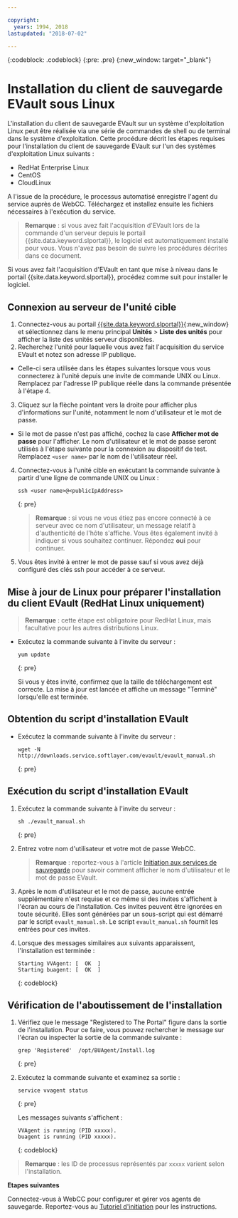 ```yaml
---

copyright:
  years: 1994, 2018
lastupdated: "2018-07-02"

---
```

{:codeblock: .codeblock}
{:pre: .pre}
{:new_window: target="_blank"}

# Installation du client de sauvegarde EVault sous Linux 

L'installation du client de sauvegarde EVault sur un système d'exploitation Linux peut être réalisée via une série de commandes de shell ou de terminal dans le système d'exploitation. Cette procédure décrit les étapes requises pour l'installation du client de sauvegarde EVault sur l'un des systèmes d'exploitation Linux suivants :

- RedHat Enterprise Linux
- CentOS
- CloudLinux

A l'issue de la procédure, le processus automatisé enregistre l'agent du service auprès de WebCC. Téléchargez et installez ensuite les fichiers nécessaires à l'exécution du service. 

>**Remarque** : si vous avez fait l'acquisition d'EVault lors de la commande d'un serveur depuis le portail {{site.data.keyword.slportal}}, le logiciel est automatiquement installé pour vous. Vous n'avez pas besoin de suivre les procédures décrites dans ce document. 

Si vous avez fait l'acquisition d'EVault en tant que mise à niveau dans le portail {{site.data.keyword.slportal}}, procédez comme suit pour installer le logiciel.

## Connexion au serveur de l'unité cible

1. Connectez-vous au portail [{{site.data.keyword.slportal}}](https://control.softlayer.com/){:new_window} et sélectionnez dans le menu principal **Unités** > **Liste des unités** pour afficher la liste des unités serveur disponibles.
2. Recherchez l'unité pour laquelle vous avez fait l'acquisition du service EVault et notez son adresse IP publique.  
  - Celle-ci sera utilisée dans les étapes suivantes lorsque vous vous connecterez à l'unité depuis une invite de commande UNIX ou Linux. Remplacez <publicIpAddress> par l'adresse IP publique réelle dans la commande présentée à l'étape 4.  
3. Cliquez sur la flèche pointant vers la droite pour afficher plus d'informations sur l'unité, notamment le nom d'utilisateur et le mot de passe.  
  - Si le mot de passe n'est pas affiché, cochez la case **Afficher mot de passe** pour l'afficher. Le nom d'utilisateur et le mot de passe seront utilisés à l'étape suivante pour la connexion au dispositif de test. Remplacez `<user name>` par le nom de l'utilisateur réel. 
4. Connectez-vous à l'unité cible en exécutant la commande suivante à partir d'une ligne de commande UNIX ou Linux :
   ```
   ssh <user name>@<publicIpAddress>
   ```
   {: pre}
   
   >**Remarque** : si vous ne vous étiez pas encore connecté à ce serveur avec ce nom d'utilisateur, un message relatif à d'authenticité de l'hôte s'affiche. Vous êtes également invité à indiquer si vous souhaitez continuer. Répondez **oui** pour continuer.
5. Vous êtes invité à entrer le mot de passe sauf si vous avez déjà configuré des clés ssh pour accéder à ce serveur.

## Mise à jour de Linux pour préparer l'installation du client EVault (RedHat Linux uniquement)
>**Remarque** : cette étape est obligatoire pour RedHat Linux, mais facultative pour les autres distributions Linux.

- Exécutez la commande suivante à l'invite du serveur :
  ```
  yum update
  ```
  {: pre}
   
  Si vous y êtes invité, confirmez que la taille de téléchargement est correcte. La mise à jour est lancée et affiche un message "Terminé" lorsqu'elle est terminée. 

## Obtention du script d'installation EVault

- Exécutez la commande suivante à l'invite du serveur :
  ```
  wget -N http://downloads.service.softlayer.com/evault/evault_manual.sh
  ```
  {: pre}
   
## Exécution du script d'installation EVault

1. Exécutez la commande suivante à l'invite du serveur :
   ```
   sh ./evault_manual.sh
   ```
   {: pre}

2. Entrez votre nom d'utilisateur et votre mot de passe WebCC.     
   >**Remarque** : reportez-vous à l'article [Initiation aux services de sauvegarde](/docs/infrastructure/Backup/index.html) pour savoir comment afficher le nom d'utilisateur et le mot de passe EVault.
3. Après le nom d'utilisateur et le mot de passe, aucune entrée supplémentaire n'est requise et ce même si des invites s'affichent à l'écran au cours de l'installation. Ces invites peuvent être ignorées en toute sécurité. Elles sont générées par un sous-script qui est démarré par le script `evault_manual.sh`. Le script `evault_manual.sh` fournit les entrées pour ces invites.
4. Lorsque des messages similaires aux suivants apparaissent, l'installation est terminée :
   ```
   Starting VVAgent: [  OK  ]
   Starting buagent: [  OK  ]
   ```
   {: codeblock}
   
## Vérification de l'aboutissement de l'installation

1. Vérifiez que le message "Registered to The Portal" figure dans la sortie de l'installation. Pour ce faire, vous pouvez rechercher le message sur l'écran ou inspecter la sortie de la commande suivante :
   ```
   grep 'Registered'  /opt/BUAgent/Install.log
   ```
   {: pre}

2. Exécutez la commande suivante et examinez sa sortie :
   ```
   service vvagent status
   ```
   {: pre}
   
   Les messages suivants s'affichent :
   ```
   VVAgent is running (PID xxxxx).
   buagent is running (PID xxxxx).
   ```
   {: codeblock}
   
  >**Remarque** : les ID de processus représentés par `xxxxx` varient selon l'installation. 
  
**Etapes suivantes**

Connectez-vous à WebCC pour configurer et gérer vos agents de sauvegarde. Reportez-vous au [Tutoriel d'initiation](index.html#configuring-evault-agent-in-webcc) pour les instructions.
